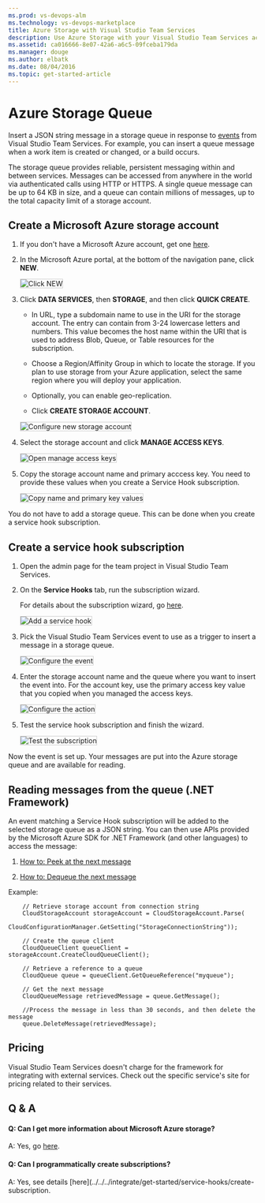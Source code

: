 ```yaml
---
ms.prod: vs-devops-alm
ms.technology: vs-devops-marketplace
title: Azure Storage with Visual Studio Team Services
description: Use Azure Storage with your Visual Studio Team Services account
ms.assetid: ca016666-8e07-42a6-a6c5-09fceba179da
ms.manager: douge
ms.author: elbatk
ms.date: 08/04/2016
ms.topic: get-started-article
---
```


# Azure Storage Queue

Insert a JSON string message in a storage queue in response to
[events](../events.md) from Visual Studio Team Services.
For example, you can insert a queue message when a work item is created or changed, or a build occurs.

The storage queue provides reliable, persistent messaging within and between services.
Messages can be accessed from anywhere in the world via authenticated calls using HTTP or HTTPS.
A single queue message can be up to 64 KB in size,
and a queue can contain millions of messages, up to the total capacity limit of a storage account. 

## Create a Microsoft Azure storage account

1. If you don't have a Microsoft Azure account, get one [here](http://azure.microsoft.com/).

2. In the Microsoft Azure portal, at the bottom of the navigation pane, click **NEW**.

   <img alt="Click NEW" src="./_img/azure-storage/new.png" style="border: 1px solid #CCCCCC" />

3. Click **DATA SERVICES**, then **STORAGE**, and then click **QUICK CREATE**.

   - In URL, type a subdomain name to use in the URI for the storage account.
    The entry can contain from 3-24 lowercase letters and numbers.
    This value becomes the host name within the URI that is used
    to address Blob, Queue, or Table resources for the subscription.

   - Choose a Region/Affinity Group in which to locate the storage.
    If you plan to use storage from your Azure application,
    select the same region where you will deploy your application.

   - Optionally, you can enable geo-replication.

   - Click **CREATE STORAGE ACCOUNT**.

   <img alt="Configure new storage account" src="./_img/azure-storage/create-storage-account.png" style="border: 1px solid #CCCCCC" />

4. Select the storage account and click **MANAGE ACCESS KEYS**.

   <img alt="Open manage access keys" src="./_img/azure-storage/manage-access-keys.png" style="border: 1px solid #CCCCCC" />

5. Copy the storage account name and primary acccess key.
You need to provide these values when you create a Service Hook subscription.

   <img alt="Copy name and primary key values" src="./_img/azure-storage/access-keys.png" style="border: 1px solid #CCCCCC" />

You do not have to add a storage queue.
This can be done when you create a service hook subscription.

## Create a service hook subscription

1. Open the admin page for the team project in Visual Studio Team Services.

2. On the **Service Hooks** tab, run the subscription wizard.

   For details about the subscription wizard, go [here](../get-started.md).

   <img alt="Add a service hook" src="./_img/azure-storage/add-service-hook.png" style="border: 1px solid #CCCCCC" />

3. Pick the Visual Studio Team Services event to use as a trigger to insert a message in a storage queue.

   <img alt="Configure the event" src="./_img/azure-storage/configure-event.png" style="border: 1px solid #CCCCCC" />

4. Enter the storage account name and the queue where you want to insert the event into. For the account key, use the primary access key value that you copied when you managed the access keys.

   <img alt="Configure the action" src="./_img/azure-storage/configure-action.png" style="border: 1px solid #CCCCCC" />

5. Test the service hook subscription and finish the wizard.

   <img alt="Test the subscription" src="./_img/azure-storage/test.png" style="border: 1px solid #CCCCCC" />

Now the event is set up.
Your messages are put into the Azure storage queue and are available for reading.

## Reading messages from the queue (.NET Framework)

An event matching a Service Hook subscription will be added
to the selected storage queue as a JSON string.
You can then use APIs provided by the Microsoft Azure SDK
for .NET Framework (and other languages) to access the message:

1. [How to: Peek at the next message](http://www.windowsazure.com/en-us/develop/net/how-to-guides/queue-service/#peek-message)

2. [How to: Dequeue the next message](http://www.windowsazure.com/en-us/develop/net/how-to-guides/queue-service/#get-message)

Example:

```
    // Retrieve storage account from connection string
    CloudStorageAccount storageAccount = CloudStorageAccount.Parse(
        CloudConfigurationManager.GetSetting("StorageConnectionString"));

    // Create the queue client
    CloudQueueClient queueClient = storageAccount.CreateCloudQueueClient();

    // Retrieve a reference to a queue
    CloudQueue queue = queueClient.GetQueueReference("myqueue");

    // Get the next message
    CloudQueueMessage retrievedMessage = queue.GetMessage();

    //Process the message in less than 30 seconds, and then delete the message
    queue.DeleteMessage(retrievedMessage);
```

## Pricing
Visual Studio Team Services doesn't charge for the framework for integrating with external services. Check out the specific service's site
for pricing related to their services. 

## Q & A

<!-- BEGINSECTION class="m-qanda" -->

#### Q: Can I get more information about Microsoft Azure storage?

A: Yes, go [here](http://azure.microsoft.com/en-us/documentation/articles/storage-dotnet-how-to-use-queues/).

#### Q: Can I programmatically create subscriptions?

A: Yes, see details [here](../../../integrate/get-started/service-hooks/create-subscription.

<!-- ENDSECTION -->